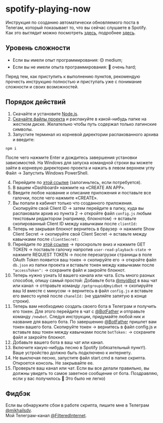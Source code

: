 # spotify-playing-now
Инструкция по созданию автоматически обновляемого поста в Телегам, который показывает то, что вы сейчас слушаете в Spotify.  
Как это выглядит можно посмотреть [здесь](https://t.me/FilteredInternet/241), подробнее [здесь](https://t.me/FilteredInternet/242).

Уровень сложности
----
- Если вы имели опыт программирования: 🟡 medium;
- Если вы не имели опыта программирования: 🔴 очень hard;

Перед тем, как приступить к выполнению пунктов, рекомендую прочесть инструкцию полностью и приступать уже с понимание сложности и своих возможностей.

Порядок действий
---
1. Скачайте и установите [Node.js](https://nodejs.org/en/download/).
2. [Скачайте файлы проекта](https://github.com/mikhailsdv/spotify-playing-now/archive/main.zip) и распакуйте в какой-нибудь папке на жестком диске. Желательно чтобы путь содержал только латинские символы.
3. Запустите терминал из корневой директории распакованного архива и введите:
```
npm i
```
После чего нажмите Enter и дождитесь завершения установки зависимостей. На Windows для запуска командной строки вы можете зайти в корневую директорию проекта и нажать в левом верхнем углу Файл → Запустить Windows PowerShell.

4. Перейдите по [этой ссылке](https://developer.spotify.com/dashboard/applications) (залогиньтесь, если потребуется).
5. В вашем «Dashboard» нажмите на «CREATE AN APP».
6. Введите любое название и описание приложения и поставьте все галочки, после чего нажмите «CREATE».
7. Вы попали в кабинет только что созданного приложения. Скопируйте свой Client ID → затем перейдите в папку, куда вы распаковали архив из пункта 2 → откройте файл `config.js` любым текстовым редактором (например, блокнотом) → вставьте скопированный Client ID между кавычками после `clientId:`
8. Теперь не закрывая блокнот вернитесь в браузер → нажмите Show Client Secret → скопируйте свой Client Secret → вставьте между кавычками после `clientSecret:`
9. Перейдите по [этой ссылке](https://developer.spotify.com/console/get-user-player/) → проскрольте вниз и нажмите GET TOKEN → поставьте галочку напротив `user-read-playback-state` → нажмите REQUEST TOKEN → после перезагрузки страницы в поле OAuth Token появится ваш токен → скопируйте его → откройте файл `db.json` из папки проекта и вставьте токен между кавычками после `"accessToken":` → сохраните файл и закройте блокнот.
10. Теперь нужно узнать Id вашего канала или чата. Есть много разных способов, опишу самый простой: Добавьте бота [@myidbot](https://t.me/myidbot) в ваш чат или канал → отправьте команду `/getgroupid@myidbot` → скопируйте ваш Id вместе с минусом → вернитесь в файл `config.js` и вставьте его вместо нулей после `chanelId:` (не удаляйте запятую в конце строки).
11. Теперь вам необходимо создать своего бота в Телеграм и получить его токен. Для этого перейдите в чат с [@BotFather](https://t.me/BotFather) и отправьте команду `/newbot`. Следуя инструкции, придумайте любой ник и название для вашего бота. По завершению [@BotFather](https://t.me/BotFather) пришлет вам токен вашего бота. Скопируйте токен → вернитесь в файл config.js и вставьте ваш токен между кавычками после `botToken:` → сохраните файл и закройте блокнот.
12. Добавьте вашего бота в ваш чат или канал.
13. Включите какую-нибудь песню в Spotify (обязательный пункт!). Ваше устройство должно быть подключено к интернету.
14. Не выключая песню, запустите файл start.cmd в папке скрипта. Откроется консоль. Не закрывайте ее.
15. Проверьте ваш канал или чат. Если вы все делали правильно, вы должны увидеть то самое заветное сообщение от бота. Поздравляю, если у вас получилось 🎉 Это было не легко)

Фидбэк
---
Если вы обнаружите сбои в работе скрипта, пишите мне в Телеграм [@mikhailsdv](https://t.me/mikhailsdv).  
Мой Телеграм-канал [@FilteredInternet](https://t.me/FilteredInternet).
